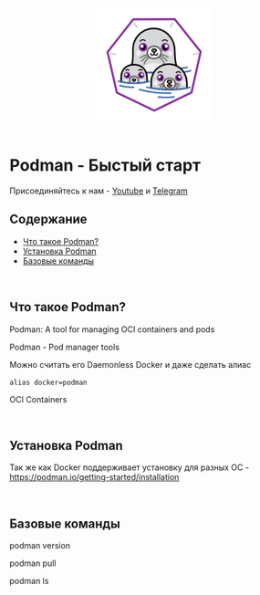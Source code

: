 <br>
<p align="center">
<img src="files/static/logoPodman.png" width="200" height ="200" />
<br><br>

# Podman - Быстый старт
Присоединяйтесь к нам - [Youtube](https://www.youtube.com/channel/UCqC3c7UHtwoX2wy7fdHc6gg) и [Telegram](https://t.me/devops_mops)

## Содержание
- [Что такое Podman?](#Что-такое-Podman?)
- [Установка Podman](#Установка-Podman)
- [Базовые команды](#Базовые-команды)

<br>

## Что такое Podman?
Podman: A tool for managing OCI containers and pods

Podman - Pod manager tools

Можно считать его Daemonless Docker и даже сделать алиас
```
alias docker=podman
```

OCI Containers

<br>

## Установка Podman
Так же как Docker поддерживает установку для разных ОС - 
https://podman.io/getting-started/installation

<br>

## Базовые команды

podman version

podman pull

podman ls